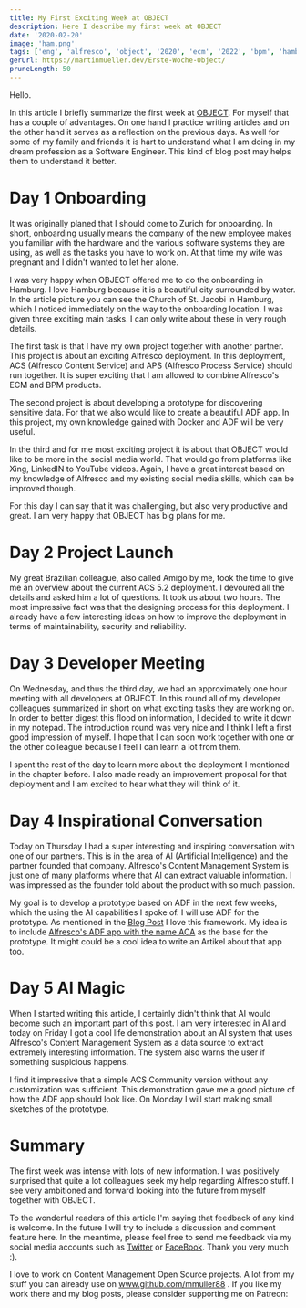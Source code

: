 ```yaml
---
title: My First Exciting Week at OBJECT
description: Here I describe my first week at OBJECT
date: '2020-02-20'
image: 'ham.png'
tags: ['eng', 'alfresco', 'object', '2020', 'ecm', '2022', 'bpm', 'hamburg', 'onboarding']
gerUrl: https://martinmueller.dev/Erste-Woche-Object/
pruneLength: 50
---
```


Hello.

In this article I briefly summarize the first week at [OBJECT](https://www.object.ch). For myself that has a couple of advantages. On one hand I practice writing articles and on the other hand it serves as a reflection on the previous days. As well for some of my family and friends it is hart to understand what I am doing in my dream profession as a Software Engineer. This kind of blog post may helps them to understand it better.

# Day 1 Onboarding

It was originally planed that I should come to Zurich for onboarding. In short, onboarding usually means the company of the new employee makes you familiar with the hardware and the various software systems they are using, as well as the tasks you have to work on. At that time my wife was pregnant and I didn't wanted to let her alone.

I was very happy when OBJECT offered me to do the onboarding in Hamburg. I love Hamburg because it is a beautiful city surrounded by water. In the article picture you can see the Church of St. Jacobi in Hamburg, which I noticed immediately on the way to the onboarding location. I was given three exciting main tasks. I can only write about these in very rough details.

The first task is that I have my own project together with another partner. This project is about an exciting Alfresco deployment. In this deployment, ACS (Alfresco Content Service) and APS (Alfresco Process Service) should run together. It is super exciting that I am allowed to combine Alfresco's ECM and BPM products.

The second project is about developing a prototype for discovering sensitive data. For that we also would like to create a beautiful ADF app. In this project, my own knowledge gained with Docker and ADF will be very useful.

In the third and for me most exciting project it is about that OBJECT would like to be more in the social media world. That would go from platforms like Xing, LinkedIN to YouTube videos. Again, I have a great interest based on my knowledge of Alfresco and my existing social media skills, which can be improved though.

For this day I can say that it was challenging, but also very productive and great. I am very happy that OBJECT has big plans for me.

# Day 2 Project Launch
My great Brazilian colleague, also called Amigo by me, took the time to give me an overview about the current ACS 5.2 deployment. I devoured all the details and asked him a lot of questions. It took us about two hours. The most impressive fact was that the designing process for this deployment. I already have a few interesting ideas on how to improve the deployment in terms of maintainability, security and reliability.

# Day 3 Developer Meeting
On Wednesday, and thus the third day, we had an approximately one hour meeting with all developers at OBJECT. In this round all of my developer colleagues summarized in short on what exciting tasks they are working on. In order to better digest this flood on information, I decided to write it down in my notepad. The introduction round was very nice and I think I left a first good impression of myself. I hope that I can soon work together with one or the other colleague because I feel I can learn a lot from them.

I spent the rest of the day to learn more about the deployment I mentioned in the chapter before. I also made ready an improvement proposal for that deployment and I am excited to hear what they will think of it.

# Day 4 Inspirational Conversation
Today on Thursday I had a super interesting and inspiring conversation with one of our partners. This is in the area of ​​AI (Artificial Intelligence) and the partner founded that company. Alfresco's Content Management System is just one of many platforms where that AI can extract valuable information. I was impressed as the founder told about the product with so much passion.

My goal is to develop a prototype based on ADF in the next few weeks, which the using the AI capabilities I spoke of. I will use ADF for the prototype. As mentioned in the [Blog Post](https://martinmueller.dev/Object-CH-eng/) I love this framework. My idea is to include [Alfresco's ADF app with the name ACA](https://github.com/Alfresco/alfresco-content-app) as the base for the prototype. It might could be a cool idea to write an Artikel about that app too.

# Day 5 AI Magic
When I started writing this article, I certainly didn't think that AI would become such an important part of this post. I am very interested in AI and today on Friday I got a cool life demonstration about an AI system that uses Alfresco's Content Management System as a data source to extract extremely interesting information. The system also warns the user if something suspicious happens.

I find it impressive that a simple ACS Community version without any customization was sufficient. This demonstration gave me a good picture of how the ADF app should look like. On Monday I will start making small sketches of the prototype.

# Summary
The first week was intense with lots of new information. I was positively surprised that quite a lot colleagues seek my help regarding Alfresco stuff. I see very ambitioned and forward looking into the future from myself together with OBJECT.

To the wonderful readers of this article I'm saying that feedback of any kind is welcome. In the future I will try to include a discussion and comment feature here. In the meantime, please feel free to send me feedback via my social media accounts such as [Twitter](https://twitter.com/MartinMueller_) or [FaceBook](https://www.facebook.com/martin.muller.10485). Thank you very much :).

I love to work on Content Management Open Source projects. A lot from my stuff you can already use on www.github.com/mmuller88 . If you like my work there and my blog posts, please consider supporting me on Patreon:

  